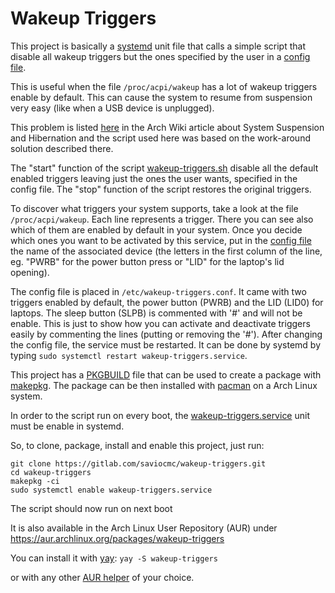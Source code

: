 # Wakeup Triggers 

This project is basically a [systemd](https://wiki.archlinux.org/index.php/Systemd) unit file that calls a simple script that disable all wakeup triggers but the ones specified by the user in a [config file](wakeup-triggers.conf).

This is useful when the file ``/proc/acpi/wakeup`` has a lot of wakeup triggers enable by default. This can cause the system to resume from suspension very easy (like when a USB device is unplugged).

This problem is listed [here](https://wiki.archlinux.org/index.php/Power_management/Suspend_and_hibernate#Instantaneous_wakeups_from_suspend) in the Arch Wiki article about System Suspension and Hibernation and the script used here was based on the work-around solution described there.

The "start" function of the script [wakeup-triggers.sh](wakeup-triggers.sh) disable all the default enabled triggers leaving just the ones the user wants, specified in the config file. The "stop" function of the script restores the original triggers.

To discover what triggers your system supports, take a look at the file ``/proc/acpi/wakeup``. Each line represents a trigger. There you can see also which of them are enabled by default in your system. Once you decide which ones you want to be activated by this service, put in the [config file](wakeup-triggers.conf) the name of the associated device (the letters in the first column of the line, eg. "PWRB" for the power button press or "LID" for the laptop's lid opening).

The config file is placed in ``/etc/wakeup-triggers.conf``. It came with two triggers enabled by default, the power button (PWRB) and the LID (LID0) for laptops. The sleep button (SLPB) is commented with '#' and will not be enable. This is just to show how you can activate and deactivate triggers easily by commenting the lines (putting or removing the '#'). After changing the config file, the service must be restarted. It can be done by systemd by typing ``sudo systemctl restart wakeup-triggers.service``.

This project has a [PKGBUILD](https://wiki.archlinux.org/index.php/PKGBUILD) file that can be used to create a package with [makepkg](https://wiki.archlinux.org/index.php/Makepkg). The package can be then installed with [pacman](https://www.archlinux.org/pacman) on a Arch Linux system.

In order to the script run on every boot, the [wakeup-triggers.service](wakeup-triggers.service) unit must be enable in systemd.

So, to clone, package, install and enable this project, just run:

```
git clone https://gitlab.com/saviocmc/wakeup-triggers.git
cd wakeup-triggers
makepkg -ci
sudo systemctl enable wakeup-triggers.service
```

The script should now run on next boot

It is also available in the Arch Linux User Repository (AUR) under https://aur.archlinux.org/packages/wakeup-triggers

You can install it with [yay](https://github.com/Jguer/yay): `yay -S wakeup-triggers`

or with any other [AUR helper](https://wiki.archlinux.org/index.php/AUR_Helpers) of your choice.
